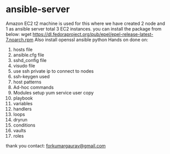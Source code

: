 # ansible-server
Amazon EC2 t2 machine is used for this where we have created 2 node and 1 as ansible server total 3 EC2 instances.
you can install the package from below:
 wget https://dl.fedoraproject.org/pub/epel/epel-release-latest-7.noarch.rpm
 Also install openssl ansible python
Hands on done on:
1. hosts file
2. ansible.cfg file
3. sshd_config file
4. visudo file
5. use ssh private ip to connect to nodes
6. ssh-keygen used
7. host patterns 
8. Ad-hoc commands 
9. Modules
  setup 
  yum 
  service
  user
  copy
10. playbook
11. variables
12. handlers
13. loops
14. dryrun
15. conditions
16. vaults
17. roles

thank you
contact: forkumargaurav@gmail.com

